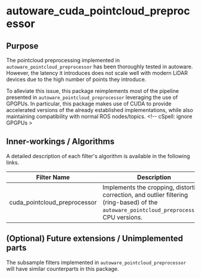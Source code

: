 # autoware_cuda_pointcloud_preprocessor

## Purpose

The pointcloud preprocessing implemented in `autoware_pointcloud_preprocessor` has been thoroughly tested in autoware. However, the latency it introduces does not scale well with modern LiDAR devices due to the high number of points they introduce.

To alleviate this issue, this package reimplements most of the pipeline presented in `autoware_pointcloud_preprocessor` leveraging the use of GPGPUs. In particular, this package makes use of CUDA to provide accelerated versions of the already established implementations, while also maintaining compatibility with normal ROS nodes/topics. <!-- cSpell: ignore GPGPUs >

## Inner-workings / Algorithms

A detailed description of each filter's algorithm is available in the following links.

| Filter Name                  | Description                                                                                                                                  | Detail                                       |
| ---------------------------- | -------------------------------------------------------------------------------------------------------------------------------------------- | -------------------------------------------- |
| cuda_pointcloud_preprocessor | Implements the cropping, distortion correction, and outlier filtering (ring-based) of the `autoware_pointcloud_preprocessor`'s CPU versions. | [link](docs/cuda-pointcloud-preprocessor.md) |

## (Optional) Future extensions / Unimplemented parts

The subsample filters implemented in `autoware_pointcloud_preprocessor` will have similar counterparts in this package.
